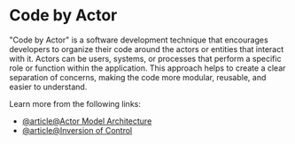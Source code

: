 # Code by Actor

"Code by Actor" is a software development technique that encourages developers to organize their code around the actors or entities that interact with it. Actors can be users, systems, or processes that perform a specific role or function within the application. This approach helps to create a clear separation of concerns, making the code more modular, reusable, and easier to understand.

Learn more from the following links:

- [@article@Actor Model Architecture](https://awesome-architecture.com/actor-model-architecture/actor-model-architecture/)
- [@article@Inversion of Control](https://stackoverflow.com/a/72826245)